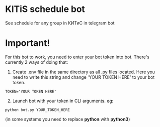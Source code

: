 # KITiS schedule bot
See schedule for any group in КИТиС in telegram bot

# Important!
For this bot to work, you need to enter your bot token into bot. There's currently 2 ways of doing that:
1. Create .env file in the same directory as all .py files located. Here you need to write this string and change 'YOUR TOKEN HERE' to your bot token.
```
TOKEN='YOUR TOKEN HERE'
```
2. Launch bot with your token in CLI arguments. eg:
```
python bot.py YOUR_TOKEN_HERE
```
(in some systems you need to replace **python** with **python3**)

